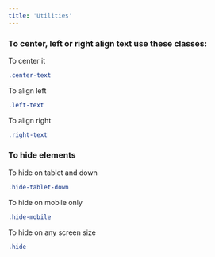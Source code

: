 ```yaml
---
title: 'Utilities'
---
```


### To center, left or right align text use these classes:

To center it

```css
.center-text
```

To align left

```css
.left-text
```

To align right

```css
.right-text
```

### To hide elements

To hide on tablet and down

```css
.hide-tablet-down
```

To hide on mobile only

```css
.hide-mobile
```

To hide on any screen size

```css
.hide
```